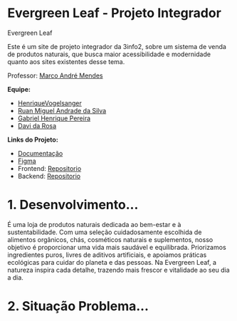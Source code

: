 # Evergreen Leaf - Projeto Integrador
Evergreen Leaf 

Este é um site de projeto integrador da 3info2, sobre um sistema de venda de produtos naturais, que busca maior acessibilidade e modernidade quanto aos sites existentes desse tema.

Professor: [Marco André Mendes](github.com/marcoandre)

**Equipe:**
- [HenriqueVogelsanger](https://github.com/HenriqueVogelsanger)
- [Ruan Miguel Andrade da Silva](https://github.com/rumians)
- [Gabriel Henrique Pereira](https://github.com/GabrielHenrique1784)
- [Davi da Rosa](https://github.com/ohdavir)

**Links do Projeto:**
- [Documentação](https://github.com/Evergreen-Leaf/Evergreen-Leaf)
- [Figma](https://www.figma.com/design/U0rbN7Tdzqr1EkRqOXGk7C/Evergreen-Leaf?node-id=0-1&p=f&t=7yE6JiJydnvjPArI-0)
- Frontend: [Repositorio](https://github.com/Evergreen-Leaf/Evergreen-Leaf)
- Backend: [Repositorio](https://github.com/Evergreen-Leaf/Evergreen-Leaf)

# 1. Desenvolvimento...
É uma loja de produtos naturais dedicada ao bem-estar e à sustentabilidade. Com uma seleção cuidadosamente escolhida de alimentos orgânicos, chás, cosméticos naturais e suplementos, nosso objetivo é proporcionar uma vida mais saudável e equilibrada. Priorizamos ingredientes puros, livres de aditivos artificiais, e apoiamos práticas ecológicas para cuidar do planeta e das pessoas. Na Evergreen Leaf, a natureza inspira cada detalhe, trazendo mais frescor e vitalidade ao seu dia a dia.


# 2. Situação Problema...
